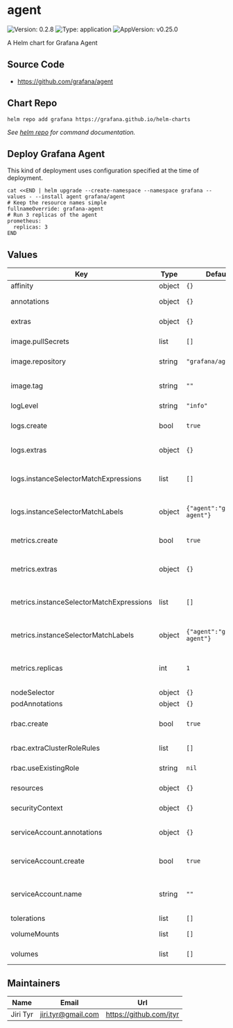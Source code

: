# agent

![Version: 0.2.8](https://img.shields.io/badge/Version-0.2.8-informational?style=flat-square) ![Type: application](https://img.shields.io/badge/Type-application-informational?style=flat-square) ![AppVersion: v0.25.0](https://img.shields.io/badge/AppVersion-v0.25.0-informational?style=flat-square)

A Helm chart for Grafana Agent

## Source Code

* <https://github.com/grafana/agent>

## Chart Repo

```shell
helm repo add grafana https://grafana.github.io/helm-charts
```

_See [helm repo](https://helm.sh/docs/helm/helm_repo/) for command documentation._

## Deploy Grafana Agent

This kind of deployment uses configuration specified at the time of deployment.

```shell
cat <<END | helm upgrade --create-namespace --namespace grafana --values - --install agent grafana/agent
# Keep the resource names simple
fullnameOverride: grafana-agent
# Run 3 replicas of the agent
prometheus:
  replicas: 3
END
```

## Values

| Key | Type | Default | Description |
|-----|------|---------|-------------|
| affinity | object | `{}` | Pod affinity |
| annotations | object | `{}` | GrafanaAgent annotations |
| extras | object | `{}` | Extra GrafanaAgent configuration |
| image.pullSecrets | list | `[]` | List of image pull secrets |
| image.repository | string | `"grafana/agent"` | Image repository and name |
| image.tag | string | `""` | Overrides the image tag whose default is the chart `appVersion` |
| logLevel | string | `"info"` | Log level |
| logs.create | bool | `true` | Whether to configure logs Agent. |
| logs.extras | object | `{}` | Extra settings for logs-specific pods |
| logs.instanceSelectorMatchExpressions | list | `[]` | LogsInstance selector based on expression matching |
| logs.instanceSelectorMatchLabels | object | `{"agent":"grafana-agent"}` | LogsInstance selector based on label matching |
| metrics.create | bool | `true` | Whether to configure metrics Agent. |
| metrics.extras | object | `{}` | Extra settings for metrics-specific pods |
| metrics.instanceSelectorMatchExpressions | list | `[]` | PrometheusInstance selector based on expression matching |
| metrics.instanceSelectorMatchLabels | object | `{"agent":"grafana-agent"}` | PrometheusInstance selector based on label matching |
| metrics.replicas | int | `1` | Number of replicas of each shard to deploy for metrics pods |
| nodeSelector | object | `{}` | Pod node selector |
| podAnnotations | object | `{}` | Pod annotations |
| rbac.create | bool | `true` | Whether to create Cluster Role and Cluster Role Binding |
| rbac.extraClusterRoleRules | list | `[]` | Extra ClusterRole rules |
| rbac.useExistingRole | string | `nil` | Use an existing ClusterRole/Role |
| resources | object | `{}` | Resources for the Agent container |
| securityContext | object | `{}` | Security context for the Agent container |
| serviceAccount.annotations | object | `{}` | Annotations to add to the service account |
| serviceAccount.create | bool | `true` | Whether to create the Service Account used by the Pod |
| serviceAccount.name | string | `""` | If not set and `create` is `true`, a name is generated using the fullname template |
| tolerations | list | `[]` | Pod tolerations |
| volumeMounts | list | `[]` | Volume mounts for GrafanaAgent |
| volumes | list | `[]` | Volumes for GrafanaAgent |

## Maintainers

| Name | Email | Url |
| ---- | ------ | --- |
| Jiri Tyr | <jiri.tyr@gmail.com> | <https://github.com/jtyr> |
